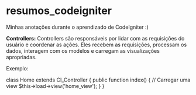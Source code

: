 # resumos_codeigniter
Minhas anotações durante o aprendizado de CodeIgniter :)

**Controllers:**
Controllers são responsáveis por lidar com as requisições do usuário e coordenar as ações. Eles recebem as requisições, processam os dados, interagem com os modelos e carregam as visualizações apropriadas. 

Exemplo:

class Home extends CI_Controller {
    public function index() {
        // Carregar uma view
        $this->load->view('home_view');
    }
}
